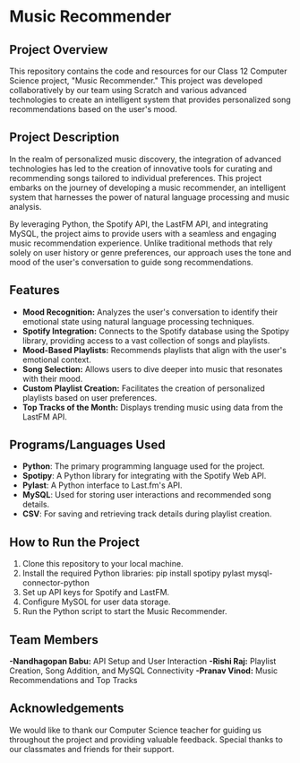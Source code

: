 # Music Recommender

## Project Overview
This repository contains the code and resources for our Class 12 Computer Science project, "Music Recommender." This project was developed collaboratively by our team using Scratch and various advanced technologies to create an intelligent system that provides personalized song recommendations based on the user's mood.

## Project Description
In the realm of personalized music discovery, the integration of advanced technologies has led to the creation of innovative tools for curating and recommending songs tailored to individual preferences. This project embarks on the journey of developing a music recommender, an intelligent system that harnesses the power of natural language processing and music analysis.

By leveraging Python, the Spotify API, the LastFM API, and integrating MySQL, the project aims to provide users with a seamless and engaging music recommendation experience. Unlike traditional methods that rely solely on user history or genre preferences, our approach uses the tone and mood of the user's conversation to guide song recommendations.

## Features
- **Mood Recognition:** Analyzes the user's conversation to identify their emotional state using natural language processing techniques.
- **Spotify Integration:** Connects to the Spotify database using the Spotipy library, providing access to a vast collection of songs and playlists.
- **Mood-Based Playlists:** Recommends playlists that align with the user's emotional context.
- **Song Selection:** Allows users to dive deeper into music that resonates with their mood.
- **Custom Playlist Creation:** Facilitates the creation of personalized playlists based on user preferences.
- **Top Tracks of the Month:** Displays trending music using data from the LastFM API.

## Programs/Languages Used
- **Python**: The primary programming language used for the project.
- **Spotipy**: A Python library for integrating with the Spotify Web API.
- **Pylast**: A Python interface to Last.fm's API.
- **MySQL**: Used for storing user interactions and recommended song details.
- **CSV**: For saving and retrieving track details during playlist creation.

## How to Run the Project
1. Clone this repository to your local machine.
2. Install the required Python libraries:
   pip install spotipy pylast mysql-connector-python
3. Set up API keys for Spotify and LastFM.
4. Configure MySOL for user data storage.
5. Run the Python script to start the Music Recommender.

## Team Members
**-Nandhagopan Babu:** API Setup and User Interaction
**-Rishi Raj:** Playlist Creation, Song Addition, and MySQL Connectivity
**-Pranav Vinod:** Music Recommendations and Top Tracks

## Acknowledgements
We would like to thank our Computer Science teacher for guiding us throughout the project and providing valuable feedback. Special thanks to our classmates and friends for their support.
